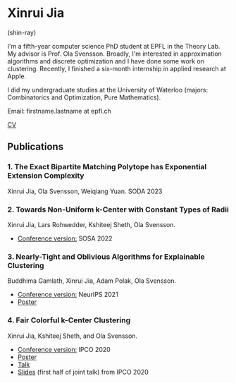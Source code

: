 # Xinrui Jia
(shin-ray)

I'm a fifth-year computer science PhD student at EPFL in the Theory Lab. My advisor is Prof. Ola Svensson. Broadly, I'm interested in approximation algorithms and discrete optimization and I have done some work on clustering. Recently, I finished a six-month internship in applied research at Apple.

I did my undergraduate studies at the University of Waterloo (majors: Combinatorics and Optimization, Pure Mathematics).

Email: firstname.lastname at epfl.ch

[CV](/pdfs/CV_updated.pdf)


## Publications

### 1. The Exact Bipartite Matching Polytope has Exponential Extension Complexity
Xinrui Jia, Ola Svensson, Weiqiang Yuan.
SODA 2023

### 2. Towards Non-Uniform k-Center with Constant Types of Radii
Xinrui Jia, Lars Rohwedder, Kshiteej Sheth, Ola Svensson.
* [Conference version:](https://epubs.siam.org/doi/pdf/10.1137/1.9781611977066.16) SOSA 2022

### 3. Nearly-Tight and Oblivious Algorithms for Explainable Clustering
Buddhima Gamlath, Xinrui Jia, Adam Polak, Ola Svensson.
* [Conference version:](https://openreview.net/pdf?id=OJXadQoWoTU) NeurIPS 2021
* [Poster](/pdfs/explainable_poster.pdf)

### 4. Fair Colorful k-Center Clustering
Xinrui Jia, Kshiteej Sheth, and Ola Svensson.
* [Conference version:](https://link.springer.com/chapter/10.1007%2F978-3-030-45771-6_17) IPCO 2020
* [Poster](/pdfs/k-center_poster.pdf)
* [Talk](https://www.youtube.com/watch?v=E7CUukJE_9o&t=3s)
* [Slides](/pdfs/k_center-slides.pdf) (first half of joint talk) from IPCO 2020
